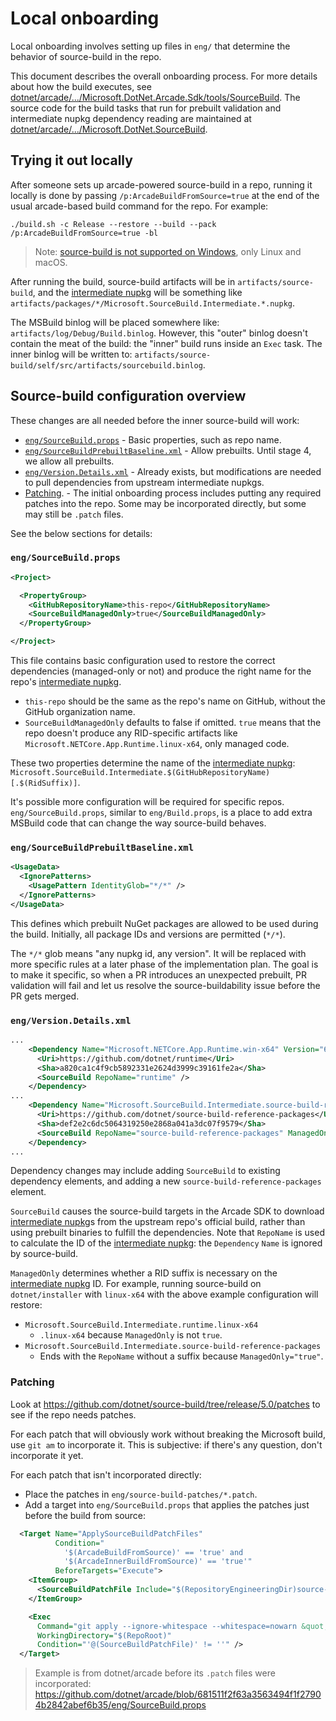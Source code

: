 # Local onboarding

Local onboarding involves setting up files in `eng/` that determine the behavior
of source-build in the repo.

This document describes the overall onboarding process. For more details about
how the build executes, see
[dotnet/arcade/.../Microsoft.DotNet.Arcade.Sdk/tools/SourceBuild](https://github.com/dotnet/arcade/tree/master/src/Microsoft.DotNet.Arcade.Sdk/tools/SourceBuild).
The source code for the build tasks that run for prebuilt validation and
intermediate nupkg dependency reading are maintained at
[dotnet/arcade/.../Microsoft.DotNet.SourceBuild](https://github.com/dotnet/arcade/tree/master/src/Microsoft.DotNet.SourceBuild).

## Trying it out locally

After someone sets up arcade-powered source-build in a repo, running it locally
is done by passing `/p:ArcadeBuildFromSource=true` at the end of the usual
arcade-based build command for the repo. For example:

```
./build.sh -c Release --restore --build --pack /p:ArcadeBuildFromSource=true -bl
```

> Note: [source-build is not supported on
> Windows](https://github.com/dotnet/source-build/issues/1190), only Linux and
> macOS.

After running the build, source-build artifacts will be in
`artifacts/source-build`, and the [intermediate nupkg] will be something like
`artifacts/packages/*/Microsoft.SourceBuild.Intermediate.*.nupkg`.

The MSBuild binlog will be placed somewhere like:
`artifacts/log/Debug/Build.binlog`. However, this "outer" binlog doesn't contain
the meat of the build: the "inner" build runs inside an `Exec` task. The inner
binlog will be written to:
`artifacts/source-build/self/src/artifacts/sourcebuild.binlog`.

## Source-build configuration overview

These changes are all needed before the inner source-build will work:

* [`eng/SourceBuild.props`](#engsourcebuildprops) - Basic properties, such as
  repo name.
* [`eng/SourceBuildPrebuiltBaseline.xml`](#engsourcebuildprebuiltbaselinexml) -
  Allow prebuilts. Until stage 4, we allow all prebuilts.
* [`eng/Version.Details.xml`](#engversiondetailsxml) - Already exists, but
  modifications are needed to pull dependencies from upstream intermediate
  nupkgs.
* [Patching](#patching). - The initial onboarding process includes putting any
  required patches into the repo. Some may be incorporated directly, but some
  may still be `.patch` files.

See the below sections for details:

### `eng/SourceBuild.props`

```xml
<Project>

  <PropertyGroup>
    <GitHubRepositoryName>this-repo</GitHubRepositoryName>
    <SourceBuildManagedOnly>true</SourceBuildManagedOnly>
  </PropertyGroup>

</Project>
```

This file contains basic configuration used to restore the correct dependencies
(managed-only or not) and produce the right name for the repo's [intermediate
nupkg].

* `this-repo` should be the same as the repo's name on GitHub, without the
  GitHub organization name.
* `SourceBuildManagedOnly` defaults to false if omitted. `true` means that the
  repo doesn't produce any RID-specific artifacts like
  `Microsoft.NETCore.App.Runtime.linux-x64`, only managed code.

These two properties determine the name of the [intermediate nupkg]:
`Microsoft.SourceBuild.Intermediate.$(GitHubRepositoryName)[.$(RidSuffix)]`.

It's possible more configuration will be required for specific repos.
`eng/SourceBuild.props`, similar to `eng/Build.props`, is a place to add extra
MSBuild code that can change the way source-build behaves.

### `eng/SourceBuildPrebuiltBaseline.xml`

```xml
<UsageData>
  <IgnorePatterns>
    <UsagePattern IdentityGlob="*/*" />
  </IgnorePatterns>
</UsageData>
```

This defines which prebuilt NuGet packages are allowed to be used during the
build. Initially, all package IDs and versions are permitted (`*/*`).

The `*/*` glob means "any nupkg id, any version". It will be replaced with more
specific rules at a later phase of the implementation plan. The goal is to make
it specific, so when a PR introduces an unexpected prebuilt, PR validation will
fail and let us resolve the source-buildability issue before the PR gets merged.

### `eng/Version.Details.xml`

```xml
...
    <Dependency Name="Microsoft.NETCore.App.Runtime.win-x64" Version="6.0.0-alpha.1.20468.7" CoherentParentDependency="Microsoft.NET.Sdk">
      <Uri>https://github.com/dotnet/runtime</Uri>
      <Sha>a820ca1c4f9cb5892331e2624d3999c39161fe2a</Sha>
      <SourceBuild RepoName="runtime" />
    </Dependency>
...
    <Dependency Name="Microsoft.SourceBuild.Intermediate.source-build-reference-packages" Version="5.0.0-alpha.1.20473.1">
      <Uri>https://github.com/dotnet/source-build-reference-packages</Uri>
      <Sha>def2e2c6dc5064319250e2868a041a3dc07f9579</Sha>
      <SourceBuild RepoName="source-build-reference-packages" ManagedOnly="true" />
    </Dependency>
...
```

Dependency changes may include adding `SourceBuild` to existing dependency
elements, and adding a new `source-build-reference-packages` element.

`SourceBuild` causes the source-build targets in the Arcade SDK to download
[intermediate nupkg]s from the upstream repo's official build, rather than using
prebuilt binaries to fulfill the dependencies. Note that `RepoName` is used to
calculate the ID of the [intermediate nupkg]: the `Dependency` `Name` is
ignored by source-build.

`ManagedOnly` determines whether a RID suffix is necessary on the [intermediate
nupkg] ID. For example, running source-build on `dotnet/installer` with
`linux-x64` with the above example configuration will restore:

* `Microsoft.SourceBuild.Intermediate.runtime.linux-x64`
  * `.linux-x64` because `ManagedOnly` is not `true`.
* `Microsoft.SourceBuild.Intermediate.source-build-reference-packages`
  * Ends with the `RepoName` without a suffix because `ManagedOnly="true"`.

### Patching

Look at <https://github.com/dotnet/source-build/tree/release/5.0/patches> to
see if the repo needs patches.

For each patch that will obviously work without breaking the Microsoft build,
use `git am` to incorporate it. This is subjective: if there's any question,
don't incorporate it yet.

For each patch that isn't incorporated directly:
* Place the patches in `eng/source-build-patches/*.patch`.
* Add a target into `eng/SourceBuild.props` that applies the patches just before
  the build from source:

```xml
  <Target Name="ApplySourceBuildPatchFiles"
          Condition="
            '$(ArcadeBuildFromSource)' == 'true' and
            '$(ArcadeInnerBuildFromSource)' == 'true'"
          BeforeTargets="Execute">
    <ItemGroup>
      <SourceBuildPatchFile Include="$(RepositoryEngineeringDir)source-build-patches\*.patch" />
    </ItemGroup>

    <Exec
      Command="git apply --ignore-whitespace --whitespace=nowarn &quot;%(SourceBuildPatchFile.FullPath)&quot;"
      WorkingDirectory="$(RepoRoot)"
      Condition="'@(SourceBuildPatchFile)' != ''" />
  </Target>
```

> Example is from dotnet/arcade before its `.patch` files were incorporated:
<https://github.com/dotnet/arcade/blob/681511f2f63a3563494f1f27904b2842abef6b35/eng/SourceBuild.props>


[intermediate nupkg]: https://github.com/dotnet/source-build/blob/master/Documentation/planning/arcade-powered-source-build/intermediate-nupkg.md
